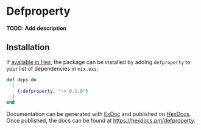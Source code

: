 # Defproperty

**TODO: Add description**

## Installation

If [available in Hex](https://hex.pm/docs/publish), the package can be installed
by adding `defproperty` to your list of dependencies in `mix.exs`:

```elixir
def deps do
  [
    {:defproperty, "~> 0.1.0"}
  ]
end
```

Documentation can be generated with [ExDoc](https://github.com/elixir-lang/ex_doc)
and published on [HexDocs](https://hexdocs.pm). Once published, the docs can
be found at <https://hexdocs.pm/defproperty>.

